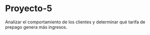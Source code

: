 # Proyecto-5
Analizar el comportamiento de los clientes y determinar qué tarifa de prepago genera más ingresos.
